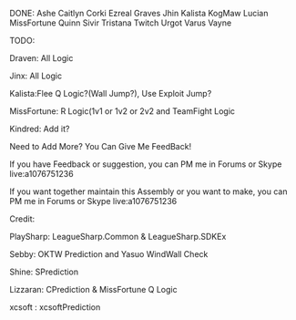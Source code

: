 ﻿DONE:
Ashe
Caitlyn
Corki
Ezreal
Graves
Jhin
Kalista
KogMaw
Lucian
MissFortune
Quinn
Sivir
Tristana
Twitch
Urgot
Varus
Vayne


TODO:

Draven: All Logic

Jinx: All Logic

Kalista:Flee Q Logic?(Wall Jump?), Use Exploit Jump?

MissFortune: R Logic(1v1 or 1v2 or 2v2 and TeamFight Logic

Kindred: Add it?


Need to Add More? You Can Give Me FeedBack!


If you have Feedback or suggestion, you can PM me in Forums or Skype live:a1076751236

If you want together maintain this Assembly or you want to make, you can PM me in Forums or Skype live:a1076751236


Credit:

PlaySharp: LeagueSharp.Common & LeagueSharp.SDKEx

Sebby: OKTW Prediction and Yasuo WindWall Check

Shine: SPrediction

Lizzaran: CPrediction & MissFortune Q Logic

xcsoft : xcsoftPrediction
